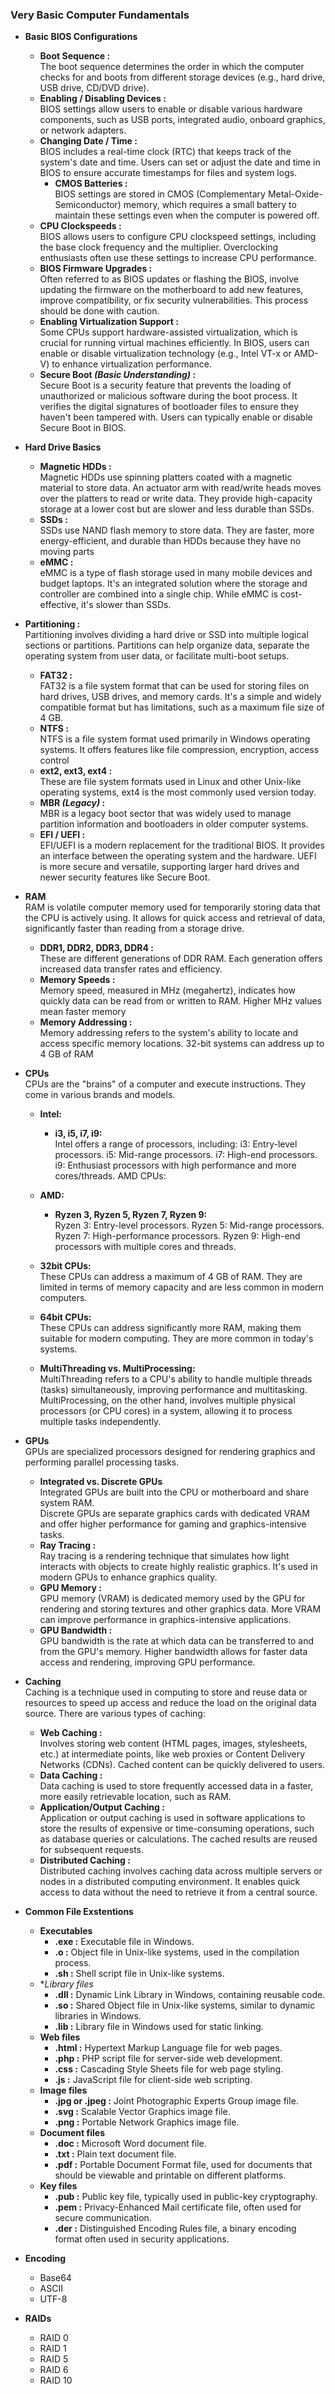 
### Very Basic Computer Fundamentals
* **Basic BIOS Configurations**
  * **Boot Sequence :**<br>
  The boot sequence determines the order in which the computer checks for and boots from different storage devices (e.g., hard drive, USB drive, CD/DVD drive).
  * **Enabling / Disabling Devices :** <br/>
   BIOS settings allow users to enable or disable various hardware components, such as USB ports, integrated audio, onboard graphics, or network adapters.
  * **Changing Date / Time :** <br/>
   BIOS includes a real-time clock (RTC) that keeps track of the system's date and time. Users can set or adjust the date and time in BIOS to ensure accurate timestamps for files and system logs.
    * **CMOS Batteries :**<br/>
    BIOS settings are stored in CMOS (Complementary Metal-Oxide-Semiconductor) memory, which requires a small battery to maintain these settings even when the computer is powered off.
  * **CPU Clockspeeds :**<br/>
  BIOS allows users to configure CPU clockspeed settings, including the base clock frequency and the multiplier. Overclocking enthusiasts often use these settings to increase CPU performance.
  * **BIOS Firmware Upgrades :**<br/>
  Often referred to as BIOS updates or flashing the BIOS, involve updating the firmware on the motherboard to add new features, improve compatibility, or fix security vulnerabilities. This process should be done with caution.
  * **Enabling Virtualization Support :**<br/>
  Some CPUs support hardware-assisted virtualization, which is crucial for running virtual machines efficiently. In BIOS, users can enable or disable virtualization technology (e.g., Intel VT-x or AMD-V) to enhance virtualization performance.
  * **Secure Boot _(Basic Understanding)_ :**<br/>
  Secure Boot is a security feature that prevents the loading of unauthorized or malicious software during the boot process. It verifies the digital signatures of bootloader files to ensure they haven't been tampered with. Users can typically enable or disable Secure Boot in BIOS.

* **Hard Drive Basics**
  * **Magnetic HDDs :**<br/>
  Magnetic HDDs use spinning platters coated with a magnetic material to store data. An actuator arm with read/write heads moves over the platters to read or write data. They provide high-capacity storage at a lower cost but are slower and less durable than SSDs.
  * **SSDs :**<br/>
  SSDs use NAND flash memory to store data. They are faster, more energy-efficient, and durable than HDDs because they have no moving parts
  * **eMMC :**<br/>
  eMMC is a type of flash storage used in many mobile devices and budget laptops. It's an integrated solution where the storage and controller are combined into a single chip. While eMMC is cost-effective, it's slower than SSDs.
  
* **Partitioning :** <br/>
  Partitioning involves dividing a hard drive or SSD into multiple logical sections or partitions. Partitions can help organize data, separate the operating system from user data, or facilitate multi-boot setups.
    * **FAT32 :**<br/>
    FAT32 is a file system format that can be used for storing files on hard drives, USB drives, and memory cards. It's a simple and widely compatible format but has limitations, such as a maximum file size of 4 GB.
    * **NTFS :**<br/>
    NTFS is a file system format used primarily in Windows operating systems. It offers features like file compression, encryption, access control
    * **ext2, ext3, ext4 :**<br/>
    These are file system formats used in Linux and other Unix-like operating systems, ext4 is the most commonly used version today.
  * **MBR _(Legacy)_  :**<br/>
  MBR is a legacy boot sector that was widely used to manage partition information and bootloaders in older computer systems.
  * **EFI / UEFI :**<br/>
  EFI/UEFI is a modern replacement for the traditional BIOS. It provides an interface between the operating system and the hardware. UEFI is more secure and versatile, supporting larger hard drives and newer security features like Secure Boot.<br/>
 
* **RAM**<br/>
  RAM is volatile computer memory used for temporarily storing data that the CPU is actively using. It allows for quick access and retrieval of data, significantly faster than reading from a storage drive.
  * **DDR1, DDR2, DDR3, DDR4 :**<br/>
  These are different generations of DDR RAM. Each generation offers increased data transfer rates and efficiency.
  * **Memory Speeds :**<br/>
  Memory speed, measured in MHz (megahertz), indicates how quickly data can be read from or written to RAM. Higher MHz values mean faster memory
  * **Memory Addressing :**<br/>
  Memory addressing refers to the system's ability to locate and access specific memory locations. 32-bit systems can address up to 4 GB of RAM
* **CPUs**<br/>
CPUs are the "brains" of a computer and execute instructions. They come in various brands and models.
  * **Intel:**<br/>
  
    * **i3, i5, i7, i9:**<br/>
    Intel offers a range of processors, including:
i3: Entry-level processors.
i5: Mid-range processors.
i7: High-end processors.
i9: Enthusiast processors with high performance and more cores/threads.
AMD CPUs:
  * **AMD:**<br/>
  
    * **Ryzen 3, Ryzen 5, Ryzen 7, Ryzen 9:**<br/>
    Ryzen 3: Entry-level processors.
Ryzen 5: Mid-range processors.
Ryzen 7: High-performance processors.
Ryzen 9: High-end processors with multiple cores and threads.
  * **32bit CPUs:**<br/>
  These CPUs can address a maximum of 4 GB of RAM. They are limited in terms of memory capacity and are less common in modern computers.
  * **64bit CPUs:**<br/>
  These CPUs can address significantly more RAM, making them suitable for modern computing. They are more common in today's systems.
  * **MultiThreading vs. MultiProcessing:**<br/>
  MultiThreading refers to a CPU's ability to handle multiple threads (tasks) simultaneously, improving performance and multitasking. MultiProcessing, on the other hand, involves multiple physical processors (or CPU cores) in a system, allowing it to process multiple tasks independently.
* **GPUs**<br/>
GPUs are specialized processors designed for rendering graphics and performing parallel processing tasks.
  * **Integrated vs. Discrete GPUs**<br/>
  Integrated GPUs are built into the CPU or motherboard and share system RAM.<br/>
  Discrete GPUs are separate graphics cards with dedicated VRAM and offer higher performance for gaming and graphics-intensive tasks.
  * **Ray Tracing :**<br/>
  Ray tracing is a rendering technique that simulates how light interacts with objects to create highly realistic graphics. It's used in modern GPUs to enhance graphics quality.
  * **GPU Memory :**<br/>
  GPU memory (VRAM) is dedicated memory used by the GPU for rendering and storing textures and other graphics data. More VRAM can improve performance in graphics-intensive applications.
  * **GPU Bandwidth :**<br/>
  GPU bandwidth is the rate at which data can be transferred to and from the GPU's memory. Higher bandwidth allows for faster data access and rendering, improving GPU performance.
* **Caching**<br/>
Caching is a technique used in computing to store and reuse data or resources to speed up access and reduce the load on the original data source. There are various types of caching:
  * **Web Caching :**<br/>
  Involves storing web content (HTML pages, images, stylesheets, etc.) at intermediate points, like web proxies or Content Delivery Networks (CDNs). Cached content can be quickly delivered to users.
  * **Data Caching :**<br/>
  Data caching is used to store frequently accessed data in a faster, more easily retrievable location, such as RAM.
  * **Application/Output Caching :**<br/>
  Application or output caching is used in software applications to store the results of expensive or time-consuming operations, such as database queries or calculations. The cached results are reused for subsequent requests.
  * **Distributed Caching :**<br/>
  Distributed caching involves caching data across multiple servers or nodes in a distributed computing environment. It enables quick access to data without the need to retrieve it from a central source.
* **Common File Exstentions**<br/>

  * **Executables**
    * **.exe :** Executable file in Windows.
    * **.o :**   Object file in Unix-like systems, used in the compilation process.
    * **.sh :**  Shell script file in Unix-like systems.
  * **Library files*
    * **.dll :** Dynamic Link Library in Windows, containing reusable code.
    * **.so :**  Shared Object file in Unix-like systems, similar to dynamic libraries in Windows.
    * **.lib :** Library file in Windows used for static linking.
  * **Web files**
    * **.html :** Hypertext Markup Language file for web pages.
    * **.php :** PHP script file for server-side web development.
    * **.css :** Cascading Style Sheets file for web page styling.
    * **.js :**  JavaScript file for client-side web scripting.
  * **Image files**
    * **.jpg or .jpeg :** Joint Photographic Experts Group image file.
    * **.svg :** Scalable Vector Graphics image file. 
    * **.png :** Portable Network Graphics image file.
  * **Document files**
    * **.doc :** Microsoft Word document file.
    * **.txt :**  Plain text document file.
    * **.pdf :** Portable Document Format file, used for documents that should be viewable and printable on different platforms.
  * **Key files**
    * **.pub :** Public key file, typically used in public-key cryptography.
    * **.pem :** Privacy-Enhanced Mail certificate file, often used for secure communication.
    * **.der :** Distinguished Encoding Rules file, a binary encoding format often used in security applications.
* **Encoding**
  * Base64
  * ASCII
  * UTF-8
* **RAIDs**
  * RAID 0
  * RAID 1
  * RAID 5
  * RAID 6
  * RAID 10


  
